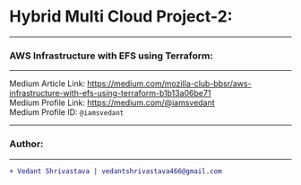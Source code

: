 # Hybrid Multi Cloud Project-2:
____________________________________________________________________________________________________________________
### AWS Infrastructure with EFS using Terraform:
____________________________________________________________________________________________________________________
Medium Article Link: https://medium.com/mozilla-club-bbsr/aws-infrastructure-with-efs-using-terraform-b1b13a06be71
</br>
Medium Profile Link: https://medium.com/@iamsvedant
</br>
Medium Profile ID: `@iamsvedant`
</br>
____________________________________________________________________________________________________________________
### Author:
----------------------------------
```diff
+ Vedant Shrivastava | vedantshrivastava466@gmail.com
```
